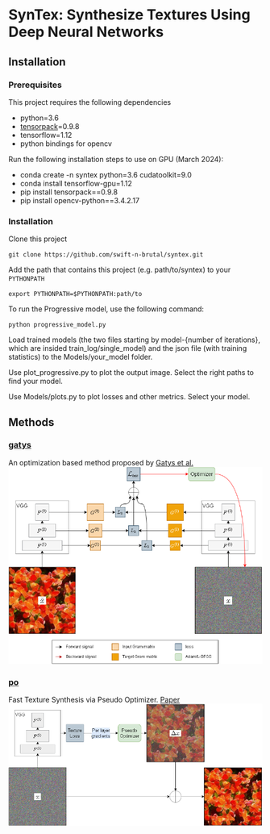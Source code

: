 # SynTex: Synthesize Textures Using Deep Neural Networks

## Installation
### Prerequisites
This project requires the following dependencies
* python=3.6
* [tensorpack](https://github.com/tensorpack/tensorpack)=0.9.8
* tensorflow=1.12
* python bindings for opencv

Run the following installation steps to use on GPU (March 2024):
* conda create -n syntex python=3.6 cudatoolkit=9.0
* conda install tensorflow-gpu=1.12
* pip install tensorpack==0.9.8
* pip install opencv-python==3.4.2.17

### Installation
Clone this project 
```
git clone https://github.com/swift-n-brutal/syntex.git
```

Add the path that contains this project (e.g. path/to/syntex) to your `PYTHONPATH`
```
export PYTHONPATH=$PYTHONPATH:path/to
```

To run the Progressive model, use the following command:
```
python progressive_model.py
```

Load trained models (the two files starting by model-{number of iterations}, which are insided train_log/single_model) and the json file (with training statistics) to the Models/your_model folder.

Use plot_progressive.py to plot the output image. Select the right paths to find your model.

Use Models/plots.py to plot losses and other metrics. Select your model.

## Methods
### [gatys](gatys)
An optimization based method proposed by [Gatys et al.](https://arxiv.org/pdf/1505.07376v3.pdf)
![fig-gatys](figures/fig-gatys.png)
### [po](po)
Fast Texture Synthesis via Pseudo Optimizer. [Paper](https://openaccess.thecvf.com/content_CVPR_2020/html/Shi_Fast_Texture_Synthesis_via_Pseudo_Optimizer_CVPR_2020_paper.html)
![fig-po](figures/fig-po.png)
